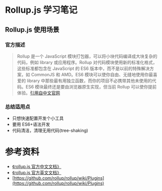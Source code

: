 # Rollup.js 学习笔记

## Rollup.js 使用场景

### 官方描述

> Rollup 是一个 JavaScript 模块打包器，可以将小块代码编译成大块复杂的代码，例如 library 或应用程序。Rollup 对代码模块使用新的标准化格式，这些标准都包含在 JavaScript 的 ES6 版本中，而不是以前的特殊解决方案，如 CommonJS 和 AMD。ES6 模块可以使你自由、无缝地使用你最喜爱的 library 中那些最有用独立函数，而你的项目不必携带其他未使用的代码。ES6 模块最终还是要由浏览器原生实现，但当前 Rollup 可以使你提前体验。[引用自中文官网](https://rollupjs.org/guide/zh)

### 总结适用点

- 只想快速配置开发个小工具
- 要用 ES6+语法开发
- 代码清洁，清理无用代码(tree-shaking)

# 参考资料

- [《rollup.js 官方中文文档》](https://rollupjs.org/guide/zh)
- [《rollup.js 官方英文文档》](https://rollupjs.org/guide/en)
- [https://github.com/rollup/rollup/wiki/Plugins](https://github.com/rollup/rollup/wiki/Plugins)
